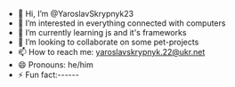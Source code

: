 - 👋 Hi, I’m @YaroslavSkrypnyk23
- 👀 I’m interested in everything connected with computers
- 🌱 I’m currently learning js and it's frameworks
- 💞️ I’m looking to collaborate on some pet-projects
- 📫 How to reach me: yaroslavskrypnyk.22@ukr.net
- 😄 Pronouns: he/him
- ⚡ Fun fact:------

<!---
YaroslavSkrypnyk23/YaroslavSkrypnyk23 is a ✨ special ✨ repository because its `README.md` (this file) appears on your GitHub profile.
You can click the Preview link to take a look at your changes.
--->
